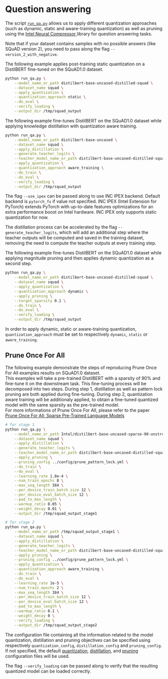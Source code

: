 <!---
Copyright 2020 The HuggingFace Team. All rights reserved.

Licensed under the Apache License, Version 2.0 (the "License");
you may not use this file except in compliance with the License.
You may obtain a copy of the License at

    http://www.apache.org/licenses/LICENSE-2.0

Unless required by applicable law or agreed to in writing, software
distributed under the License is distributed on an "AS IS" BASIS,
WITHOUT WARRANTIES OR CONDITIONS OF ANY KIND, either express or implied.
See the License for the specific language governing permissions and
limitations under the License.
-->

# Question answering


The script [`run_qa.py`](https://github.com/huggingface/optimum-intel/blob/main/examples/neural_compressor/question-answering/run_qa.py)
allows us to apply different quantization approaches (such as dynamic, static and aware-training quantization) as well as pruning 
using the [Intel Neural Compressor ](https://github.com/intel/neural-compressor) library for
question answering tasks.

Note that if your dataset contains samples with no possible answers (like SQuAD version 2), you need to pass along 
the flag `--version_2_with_negative`.

The following example applies post-training static quantization on a DistilBERT fine-tuned on the SQuAD1.0 dataset.

```bash
python run_qa.py \
    --model_name_or_path distilbert-base-uncased-distilled-squad \
    --dataset_name squad \
    --apply_quantization \
    --quantization_approach static \
    --do_eval \
    --verify_loading \
    --output_dir /tmp/squad_output
```

The following example fine-tunes DistilBERT on the SQuAD1.0 dataset while applying knowledge distillation with quantization aware training.

```bash
python run_qa.py \
    --model_name_or_path distilbert-base-uncased \
    --dataset_name squad \
    --apply_distillation \
    --generate_teacher_logits \
    --teacher_model_name_or_path distilbert-base-uncased-distilled-squad \
    --apply_quantization \
    --quantization_approach aware_training \
    --do_train \
    --do_eval \
    --verify_loading \
    --output_dir /tmp/squad_output
```

The flag `--use_ipex` can be passed along to use INC IPEX backend. Default backend is `pytorch_fx` if value not specified. INC IPEX (Intel Extension for PyTorch) extends PyTorch with up-to-date features optimizations for an extra performance boost on Intel hardware. INC IPEX only supports static quantization for now.

The distillation process can be accelerated by the flag `--generate_teacher_logits`, which will add an additional step where the teacher outputs will be computed and saved in the training dataset, removing the need to compute the teacher outputs at every training step.

The following example fine-tunes DistilBERT on the SQuAD1.0 dataset while applying magnitude pruning and then applies 
dynamic quantization as a second step.

```bash
python run_qa.py \
    --model_name_or_path distilbert-base-uncased-distilled-squad \
    --dataset_name squad \
    --apply_quantization \
    --quantization_approach dynamic \
    --apply_pruning \
    --target_sparsity 0.1 \
    --do_train \
    --do_eval \
    --verify_loading \
    --output_dir /tmp/squad_output
```

In order to apply dynamic, static or aware-training quantization, `quantization_approach` must be set to 
respectively `dynamic`, `static` or `aware_training`.

## Prune Once For All

The following example demonstrate the steps of reproducing Prune Once For All examples results on SQuAD1.0 dataset.
<br>
This examples will take a pre-trained DistilBERT with a sparsity of 90% and fine-tune it on the downstream task. This fine-tuning process will be decomposed into two steps. During step 1, distillation as well as pattern lock pruning are both applied during fine-tuning. During step 2, quantization aware training will be additionaly applied, to obtain a fine-tuned quantized model with the same sparsity as the pre-trained model.
<br>
For more informations of Prune Once For All, please refer to the paper [Prune Once For All: Sparse Pre-Trained Language Models](https://arxiv.org/abs/2111.05754)

```bash
# for stage 1
python run_qa.py \
    --model_name_or_path Intel/distilbert-base-uncased-sparse-90-unstructured-pruneofa \
    --dataset_name squad \
    --apply_distillation \
    --generate_teacher_logits \
    --teacher_model_name_or_path distilbert-base-uncased-distilled-squad \
    --apply_pruning \
    --pruning_config ../config/prune_pattern_lock.yml \
    --do_train \
    --do_eval \
    --learning_rate 1.8e-4 \
    --num_train_epochs 8 \
    --max_seq_length 384 \
    --per_device_train_batch_size 12 \
    --per_device_eval_batch_size 12 \
    --pad_to_max_length \
    --warmup_ratio 0.05 \
    --weight_decay 0.01 \
    --output_dir /tmp/squad_output_stage1

# for stage 2
python run_qa.py \
    --model_name_or_path /tmp/squad_output_stage1 \
    --dataset_name squad \
    --apply_distillation \
    --generate_teacher_logits \
    --teacher_model_name_or_path distilbert-base-uncased-distilled-squad \
    --apply_pruning \
    --pruning_config ../config/prune_pattern_lock.yml \
    --apply_quantization \
    --quantization_approach aware_training \
    --do_train \
    --do_eval \
    --learning_rate 1e-5 \
    --num_train_epochs 2 \
    --max_seq_length 384 \
    --per_device_train_batch_size 12 \
    --per_device_eval_batch_size 12 \
    --pad_to_max_length \
    --warmup_ratio 0.1 \
    --weight_decay 0 \
    --verify_loading \
    --output_dir /tmp/squad_output_stage2
```

The configuration file containing all the information related to the model quantization, distillation and pruning objectives can be 
specified using respectively `quantization_config`, `distillation_config` and `pruning_config`. If not specified, the default
[quantization](https://github.com/huggingface/optimum-intel/blob/main/examples/neural_compressor/config/quantization.yml),
[distillation](https://github.com/huggingface/optimum-intel/blob/main/examples/neural_compressor/config/distillation.yml),
and [pruning](https://github.com/huggingface/optimum-intel/blob/main/examples/neural_compressor/config/prune.yml) 
configuration files will be used.

The flag `--verify_loading` can be passed along to verify that the resulting quantized model can be loaded correctly.
